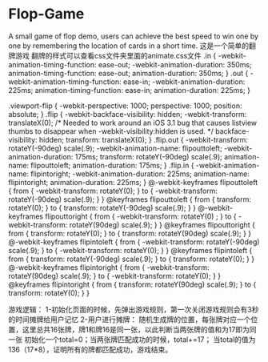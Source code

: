 # Flop-Game
A small game of flop demo, users can achieve the best speed to win one by one by remembering the location of cards in a short time.
这是一个简单的翻牌游戏
翻牌的样式可以查看css文件夹里面的animate.css文件
.in {
	-webkit-animation-timing-function: ease-out;
	-webkit-animation-duration: 350ms;
	animation-timing-function: ease-out;
	animation-duration: 350ms;
}
.out {
	-webkit-animation-timing-function: ease-in;
	-webkit-animation-duration: 225ms;
	animation-timing-function: ease-in;
	animation-duration: 225ms;
}

.viewport-flip {
	-webkit-perspective: 1000;
	perspective: 1000;
	position: absolute;
}
.flip {
	-webkit-backface-visibility: hidden;
	-webkit-transform: translateX(0); /* Needed to work around an iOS 3.1 bug that causes listview thumbs to disappear when -webkit-visibility:hidden is used. */
	backface-visibility: hidden;
	transform: translateX(0);
}
.flip.out {
	-webkit-transform: rotateY(-90deg) scale(.9);
	-webkit-animation-name: flipouttoleft;
	-webkit-animation-duration: 175ms;
	transform: rotateY(-90deg) scale(.9);
	animation-name: flipouttoleft;
	animation-duration: 175ms;
}
.flip.in {
	-webkit-animation-name: flipintoright;
	-webkit-animation-duration: 225ms;
	animation-name: flipintoright;
	animation-duration: 225ms;
}
@-webkit-keyframes flipouttoleft {
    from { -webkit-transform: rotateY(0); }
    to { -webkit-transform: rotateY(-90deg) scale(.9); }
}
@keyframes flipouttoleft {
    from { transform: rotateY(0); }
    to { transform: rotateY(-90deg) scale(.9); }
}
@-webkit-keyframes flipouttoright {
    from { -webkit-transform: rotateY(0) ; }
    to { -webkit-transform: rotateY(90deg) scale(.9); }
}
@keyframes flipouttoright {
    from { transform: rotateY(0); }
    to { transform: rotateY(90deg) scale(.9); }
}
@-webkit-keyframes flipintoleft {
    from { -webkit-transform: rotateY(-90deg) scale(.9); }
    to { -webkit-transform: rotateY(0); }
}
@keyframes flipintoleft {
    from { transform: rotateY(-90deg) scale(.9); }
    to { transform: rotateY(0); }
}
@-webkit-keyframes flipintoright {
    from { -webkit-transform: rotateY(90deg) scale(.9); }
    to { -webkit-transform: rotateY(0); }
}
@keyframes flipintoright {
    from { transform: rotateY(90deg) scale(.9); }
    to { transform: rotateY(0); }
}


游戏逻辑：
1-初始化页面的时候，先弹出游戏规则，第一次关闭游戏规则会有3秒的时间摊牌给用户记忆
2-用户进行摊牌：
  随机生成牌的位置，每张牌对应一个位置，这里总共16张牌，牌1和牌16是同一张，以此判断当两张牌的值和为17即为同一张
  初始化一个total=0；当两张牌匹配成功的时候，total+=17；
  当total的值为136（17*8），证明所有的牌都匹配成功，游戏结束。
